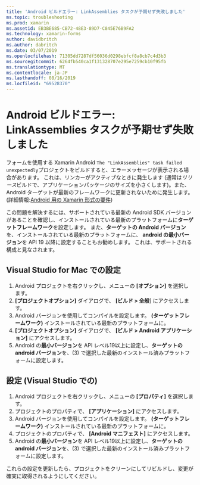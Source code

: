 ```yaml
---
title: 'Android ビルドエラー: LinkAssemblies タスクが予期せず失敗しました'
ms.topic: troubleshooting
ms.prod: xamarin
ms.assetid: EB3BE685-CB72-48E3-89D7-C845E76B9FA2
ms.technology: xamarin-forms
author: davidbritch
ms.author: dabritch
ms.date: 03/07/2019
ms.openlocfilehash: 71305dd7287df56036d0298ebfcf8a8cb7c4d3b3
ms.sourcegitcommit: 6264fb540ca1f131328707e295e7259cb10f95fb
ms.translationtype: MT
ms.contentlocale: ja-JP
ms.lasthandoff: 08/16/2019
ms.locfileid: "69528370"
---
```

# <a name="android-build-error--the-linkassemblies-task-failed-unexpectedly"></a>Android ビルドエラー: LinkAssemblies タスクが予期せず失敗しました

フォームを使用する Xamarin Android `The "LinkAssemblies" task failed unexpectedly`プロジェクトをビルドすると、エラーメッセージが表示される場合があります。 これは、リンカーがアクティブなときに発生します (通常は*リリース*ビルドで、アプリケーションパッケージのサイズを小さくします)。また、Android ターゲットが最新のフレームワークに更新されないために発生します。 (詳細情報:[Android 用の Xamarin 形式の要件](~/get-started/requirements.md#android))

この問題を解決するには、サポートされている最新の Android SDK バージョンがあることを確認し、インストールされている最新のプラットフォームに**ターゲットフレームワーク**を設定します。 また、**ターゲットの Android バージョン**を、インストールされている最新のプラットフォームに、 **android の最小バージョン**を API 19 以降に設定することもお勧めします。 これは、サポートされる構成と見なされます。

## <a name="setting-in-visual-studio-for-mac"></a>Visual Studio for Mac での設定

1. Android プロジェクトを右クリックし、メニューの **[オプション]** を選択します。
2. **[プロジェクトオプション]** ダイアログで、 **[ビルド > 全般**] にアクセスします。
3. Android バージョンを使用してコンパイルを設定します。 **(ターゲットフレームワーク)** インストールされている最新のプラットフォームに。
4. **[プロジェクトオプション]** ダイアログで、 **[ビルド > Android アプリケーション]** にアクセスします。
5. Android の**最小バージョン**を API レベル19以上に設定し、**ターゲットの android バージョン**を、(3) で選択した最新のインストール済みプラットフォームに設定します。

## <a name="setting-in-visual-studio"></a>設定 (Visual Studio での)

1. Android プロジェクトを右クリックし、メニューの **[プロパティ]** を選択します。
2. プロジェクトのプロパティで、 **[アプリケーション]** にアクセスします。
3. Android バージョンを使用してコンパイルを設定します。 **(ターゲットフレームワーク)** インストールされている最新のプラットフォームに。
4. プロジェクトのプロパティで、 **[Android マニフェスト]** にアクセスします。
5. Android の**最小バージョン**を API レベル19以上に設定し、**ターゲットの android バージョン**を、(3) で選択した最新のインストール済みプラットフォームに設定します。

これらの設定を更新したら、プロジェクトをクリーンにしてリビルドし、変更が確実に取得されるようにしてください。
